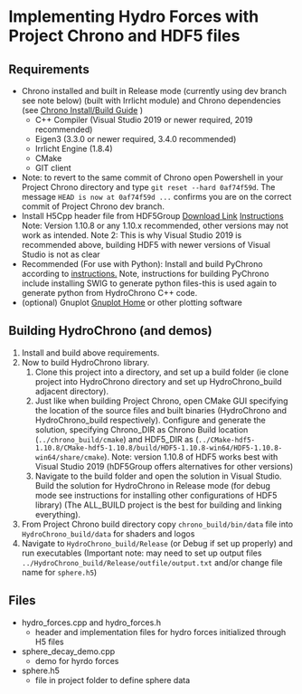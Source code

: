 # Implementing Hydro Forces with Project Chrono and HDF5 files

## Requirements
* Chrono installed and built in Release mode (currently using dev branch see note below) (built with Irrlicht module) and Chrono dependencies (see [Chrono Install/Build Guide](https://api.projectchrono.org/tutorial_install_chrono.html) )
	* C++ Compiler (Visual Studio 2019 or newer required, 2019 recommended)
	* Eigen3 (3.3.0 or newer required, 3.4.0 recommended)
	* Irrlicht Engine (1.8.4)
	* CMake
	* GIT client
* Note: to revert to the same commit of Chrono open Powershell in your Project Chrono directory and type `git reset --hard 0af74f59d`. The message `HEAD is now at 0af74f59d ...` confirms you are on the correct commit of Project Chrono dev branch.
* Install H5Cpp header file from HDF5Group [Download Link](https://portal.hdfgroup.org/display/support/Downloads) [Instructions](https://portal.hdfgroup.org/display/support/Building+HDF5+with+CMake#BuildingHDF5withCMake-quickins) Note: Version 1.10.8 or any 1.10.x recommended, other versions may not work as intended. Note 2: This is why Visual Studio 2019 is recommended above, building HDF5 with newer versions of Visual Studio is not as clear
* Recommended (For use with Python): Install and build PyChrono according to [instructions.](https://api.projectchrono.org/module_python_installation.html) Note, instructions for building PyChrono include installing SWIG to generate python files-this is used again to generate python from HydroChrono C++ code.
* (optional) Gnuplot [Gnuplot Home](http://www.gnuplot.info/) or other plotting software

## Building HydroChrono (and demos)
1. Install and build above requirements.
2. Now to build HydroChrono library. 
	1. Clone this project into a directory, and set up a build folder (ie clone project into HydroChrono directory and set up HydroChrono_build adjacent directory). 
	2. Just like when building Project Chrono, open CMake GUI specifying the location of the source files and built binaries (HydroChrono and HydroChrono_build respectively). Configure and generate the solution, specifying Chrono_DIR as Chrono Build location (`../chrono_build/cmake`) and HDF5_DIR as (`../CMake-hdf5-1.10.8/CMake-hdf5-1.10.8/build/HDF5-1.10.8-win64/HDF5-1.10.8-win64/share/cmake`). Note: version 1.10.8 of HDF5 works best with Visual Studio 2019 (hDF5Group offers alternatives for other versions)
	3. Navigate to the build folder and open the solution in Visual Studio. Build the solution for HydroChrono in Release mode (for debug mode see instructions for installing other configurations of HDF5 library) (The ALL_BUILD project is the best for building and linking everything).
3. From Project Chrono build directory copy `chrono_build/bin/data` file into `HydroChrono_build/data` for shaders and logos
4. Navigate to `HydroChrono_build/Release` (or Debug if set up properly) and run executables (Important note: may need to set up output files `../HydroChrono_build/Release/outfile/output.txt` and/or change file name for `sphere.h5`)

## Files
* hydro_forces.cpp and hydro_forces.h
	* header and implementation files for hydro forces initialized through H5 files
* sphere_decay_demo.cpp
	* demo for hyrdo forces 
* sphere.h5 
	* file in project folder to define sphere data